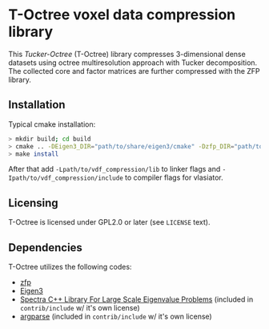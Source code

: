 # T-Octree voxel data compression library

This *Tucker-Octree* (T-Octree) library compresses 3-dimensional dense datasets
using octree multiresolution approach with Tucker decomposition. The collected
core and factor matrices are further compressed with the ZFP library.

## Installation

Typical cmake installation:

```bash
> mkdir build; cd build
> cmake .. -DEigen3_DIR="path/to/share/eigen3/cmake" -Dzfp_DIR="path/to/lib/cmake/zfp" -DCMAKE_INSTALL_PREFIX="<vlasiator-path>/vdf_compression"
> make install
```

After that add `-Lpath/to/vdf_compression/lib` to linker flags and
`-Ipath/to/vdf_compression/include` to compiler flags for vlasiator.

## Licensing

T-Octree is licensed under GPL2.0 or later (see `LICENSE` text).

## Dependencies

T-Octree utilizes the following codes:

- [zfp](https://computing.llnl.gov/projects/zfp)
- [Eigen3](https://eigen.tuxfamily.org/index.php?title=Main_Page)
- [Spectra C++ Library For Large Scale Eigenvalue Problems](https://spectralib.org) (included in `contrib/include` w/ it's own license)
- [argparse](https://github.com/morrisfranken/argparse) (included in `contrib/include` w/ it's own license)
